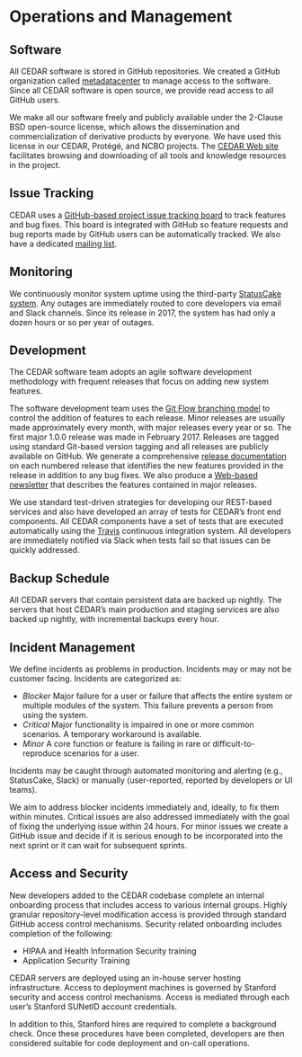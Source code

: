 # Operations and Management

## Software 

All CEDAR software is stored in GitHub repositories. We created a
GitHub organization called [metadatacenter](https://github.metadatacenter.org) to manage access to
the software. Since all CEDAR software is open source, we provide
read access to all GitHub users.

We make all our software freely and publicly available under the
2-Clause BSD open-source license, which allows the dissemination
and commercialization of derivative products by everyone. We have
used this license in our CEDAR, Protégé, and NCBO projects. The
[CEDAR Web site](https://metadatacenter.org) facilitates browsing
and downloading of all tools and knowledge resources in the
project.

## Issue Tracking

CEDAR uses a [GitHub-based project issue tracking
board](https://github.com/orgs/metadatacenter/projects/8/views/1)
to track features and bug fixes. This board is integrated with
GitHub so feature requests and bug reports made by GitHub users
can be automatically tracked. We also have a dedicated [mailing list](https://metadatacenter.org/help/#subscribe). 

## Monitoring

We continuously monitor system uptime using the third-party
[StatusCake system](https://uptime.statuscake.com/?TestID=rrcYEek524). Any
outages are immediately routed to core developers via email and
Slack channels. Since its release in 2017, the system has had
only a dozen hours or so per year of outages.

## Development

The CEDAR software team adopts an agile software development
methodology with frequent releases that focus on adding new
system features. 

The software development team uses the [Git Flow branching
model](https://nvie.com/posts/a-successful-git-branching-model/)
to control the addition of features to each release. Minor
releases are usually made approximately every month, with major
releases every year or so. The first major 1.0.0 release was made
in February 2017. Releases are tagged using standard Git-based
version tagging and all releases are publicly available on
GitHub. We generate a comprehensive [release documentation](https://github.com/metadatacenter/cedar-project/releases) on each
numbered
release that identifies the new features provided in the release in
addition to any bug fixes. We also produce a [Web-based newsletter](https://metadatacenter.org/category/happenings/news/)
that describes the features contained in major
releases.

We use standard test-driven strategies for developing our
REST-based services and also have developed an array of tests for
CEDAR’s front end components. All CEDAR components have a set of
tests that are executed automatically using the
[Travis](https://www.travis-ci.com/) continuous integration
system. All developers are immediately notified via Slack when
tests fail so that issues can be quickly addressed.

## Backup Schedule

All CEDAR servers that contain persistent data are backed up
nightly. The servers that host CEDAR’s main production and
staging services are also backed up nightly, with incremental
backups every hour.

## Incident Management

We define incidents as problems in production. Incidents may or may not be customer facing.  Incidents are categorized as:

* _Blocker_ Major failure for a user or failure that affects the entire system or multiple modules of the system. This failure prevents a person from using the system.
* _Critical_ Major functionality is impaired in one or more common scenarios. A temporary workaround is available.
* _Minor_ A core function or feature is failing in rare or difficult-to-reproduce scenarios for a user.

Incidents may be caught through automated monitoring and
alerting (e.g., StatusCake, Slack) or manually (user-reported,
reported by developers or UI teams).

We aim to address blocker incidents immediately and, ideally, to
fix them within minutes. Critical issues are also addressed
immediately with the goal of fixing the underlying issue within
24 hours. For minor issues we create a GitHub issue and decide if
it is serious enough to be incorporated into the next sprint or
it can wait for subsequent sprints.

## Access and Security

New developers added to the CEDAR codebase complete an internal
onboarding process that includes access to various internal
groups.  Highly granular repository-level modification access is
provided through standard GitHub access control
mechanisms. Security related onboarding includes completion of
the following:

* HIPAA and Health Information Security training
* Application Security Training

CEDAR servers are deployed using an in-house server hosting
infrastructure. Access to deployment machines is governed by
Stanford security and access control mechanisms. Access is
mediated through each user’s Stanford SUNetID account
credentials.

In addition to this, Stanford hires are required to complete a
background check. Once these procedures have been completed,
developers are then considered suitable for code deployment and
on-call operations.

